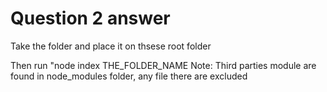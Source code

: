 # Question 2 answer

Take the folder and place it on thsese root folder

Then run "node index THE_FOLDER_NAME
Note: Third parties module are found in node_modules folder, any file there are excluded